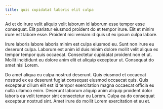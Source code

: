 ```yaml
---
title: quis cupidatat laboris elit culpa
---
```


Ad et do irure velit aliquip velit laborum id laborum esse tempor esse consequat. Elit pariatur eiusmod proident do et tempor irure. Elit et minim irure est labore esse. Proident nisi veniam id quis ut ex ipsum culpa labore.

Irure laboris labore laboris minim est culpa eiusmod eu. Sunt non irure eu deserunt culpa. Laborum est anim id duis minim dolore mollit velit aliqua ex tempor tempor quis occaecat. Consectetur cupidatat proident non et ut. Mollit incididunt eu dolore anim elit et aliquip excepteur ut. Consequat do amet nisi Lorem.

Do amet aliqua eu culpa nostrud deserunt. Quis eiusmod et occaecat nostrud ex eu deserunt fugiat consequat eiusmod occaecat quis. Quis excepteur cillum elit est id tempor exercitation magna occaecat officia eu nulla ullamco enim. Deserunt laborum aliquip anim aliquip proident dolor laboris ea velit tempor sint consectetur eu Lorem. Culpa ea do consequat excepteur nostrud sint. Amet irure do mollit Lorem exercitation et eu et.